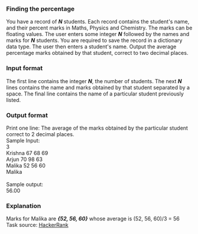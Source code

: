 ### Finding the percentage

You have a record of **_N_** students. Each record contains the student's name, and their percent marks in
Maths, Physics and Chemistry. The marks can be floating values. The user enters some integer **_N_** followed
by the names and marks for **_N_** students. You are required to save the record in a dictionary data type.
The user then enters a student's name. Output the average percentage marks obtained by that student,
correct to two decimal places.

### Input format

The first line contains the integer **_N_**, the number of students. The next **_N_** lines contains the name and
marks obtained by that student separated by a space. The final line contains the name of a particular
student previously listed.

### Output format

Print one line: The average of the marks obtained by the particular student correct to 2 decimal places.
<br />
Sample Input:<br />
3<br />
Krishna 67 68 69<br />
Arjun 70 98 63<br />
Malika 52 56 60<br />
Malika<br /><br />
Sample output:<br />
56.00
### Explanation
Marks for Malika are **_{52, 56, 60}_** whose average is (52, 56, 60)/3 = 56
<br />
Task source: [HackerRank](https://www.hackerrank.com)